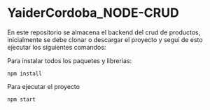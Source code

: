 # YaiderCordoba_NODE-CRUD

En este repositorio se almacena el backend del crud de productos, inicialmente se debe clonar o descargar el proyecto y segui de esto ejecutar los siguientes comandos:

Para instalar todos los paquetes y librerias:

```
npm install
```

Para ejecutar el proyecto

```
npm start
```